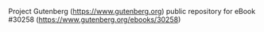 Project Gutenberg (https://www.gutenberg.org) public repository for eBook #30258 (https://www.gutenberg.org/ebooks/30258)

